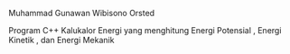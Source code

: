 Muhammad Gunawan Wibisono 
Orsted

Program C++ Kalukalor Energi yang menghitung Energi Potensial , Energi Kinetik , dan Energi Mekanik 
